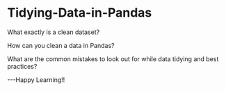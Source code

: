 # Tidying-Data-in-Pandas
What exactly is a clean dataset?

How can you clean a data in Pandas?

What are the common mistakes to look out for while data tidying and best practices?

---Happy Learning!!
